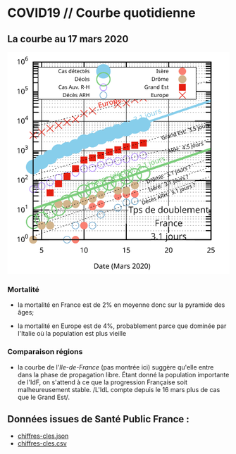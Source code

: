 # COVID19 // Courbe quotidienne

## La courbe au 17 mars 2020
![alt text](./covid19.svg?raw=true "Évolution temporelle")

### Mortalité

* la mortalité en France est de 2% en moyenne donc sur la pyramide des âges;

* la mortalité en Europe est de 4%, probablement parce que dominée par
  l'Italie où la population est plus vieille

### Comparaison régions

* la courbe de l'*Ile-de-France* (pas montrée ici) suggère qu'elle
  entre dans la phase de propagation libre. Étant donné la population
  importante de l'IdF, on s'attend à ce que la progression Française
  soit malheureusement stable. /L'IdL compte depuis le 16 mars plus de
  cas que le Grand Est/.

## Données issues de Santé Public France :

- [chiffres-cles.json](https://github.com/opencovid19-fr/data/raw/master/dist/chiffres-cles.json)
- [chiffres-cles.csv](https://github.com/opencovid19-fr/data/raw/master/dist/chiffres-cles.csv)


<!---[logo]: https://github.com/adam-p/markdown-here/raw/master/src/common/images/icon48.png "Logo Title Text 2"
[./covid19.png]--->
